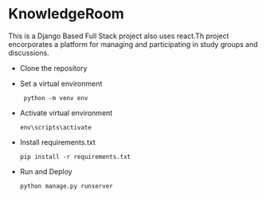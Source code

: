 

# KnowledgeRoom

This is a Django Based Full Stack project also uses react.Th project encorporates a platform for managing and participating in study groups and discussions.
 - Clone the repository

 - Set a virtual environment
   
   ```` python -m venv env````
 - Activate virtual environment
   
    ````env\scripts\activate ````

 - Install requirements.txt

   ````pip install -r requirements.txt````

 - Run and Deploy

   ````python manage.py runserver````


